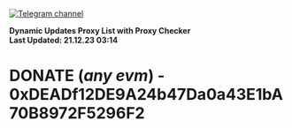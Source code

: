 [![Telegram channel](https://img.shields.io/endpoint?url=https://runkit.io/damiankrawczyk/telegram-badge/branches/master?url=https://t.me/n4z4v0d)](https://t.me/n4z4v0d) 

**Dynamic Updates Proxy List with Proxy Checker**  
**Last Updated: 21.12.23 03:14**

# DONATE (_any evm_) - 0xDEADf12DE9A24b47Da0a43E1bA70B8972F5296F2
